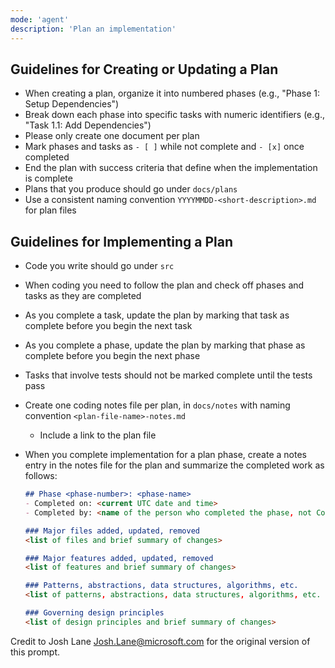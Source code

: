 ```yaml
---
mode: 'agent'
description: 'Plan an implementation'
---
```

## Guidelines for Creating or Updating a Plan

- When creating a plan, organize it into numbered phases (e.g., "Phase 1: Setup Dependencies")
- Break down each phase into specific tasks with numeric identifiers (e.g., "Task 1.1: Add Dependencies")
- Please only create one document per plan
- Mark phases and tasks as `- [ ]` while not complete and `- [x]` once completed
- End the plan with success criteria that define when the implementation is complete
- Plans that you produce should go under `docs/plans`
- Use a consistent naming convention `YYYYMMDD-<short-description>.md` for plan files

## Guidelines for Implementing a Plan

- Code you write should go under `src`
- When coding you need to follow the plan and check off phases and tasks as they are completed
- As you complete a task, update the plan by marking that task as complete before you begin the next task
- As you complete a phase, update the plan by marking that phase as complete before you begin the next phase
- Tasks that involve tests should not be marked complete until the tests pass
- Create one coding notes file per plan, in `docs/notes` with naming convention `<plan-file-name>-notes.md`
   - Include a link to the plan file
- When you complete implementation for a plan phase, create a notes entry in the notes file for the plan and summarize the completed work as follows:

   ```markdown
   ## Phase <phase-number>: <phase-name>
   - Completed on: <current UTC date and time>
   - Completed by: <name of the person who completed the phase, not Copilot>

   ### Major files added, updated, removed
   <list of files and brief summary of changes>

   ### Major features added, updated, removed
   <list of features and brief summary of changes>

   ### Patterns, abstractions, data structures, algorithms, etc.
   <list of patterns, abstractions, data structures, algorithms, etc. and brief summary of changes>

   ### Governing design principles
   <list of design principles and brief summary of changes>
   ```

Credit to Josh Lane <Josh.Lane@microsoft.com> for the original version of this prompt.